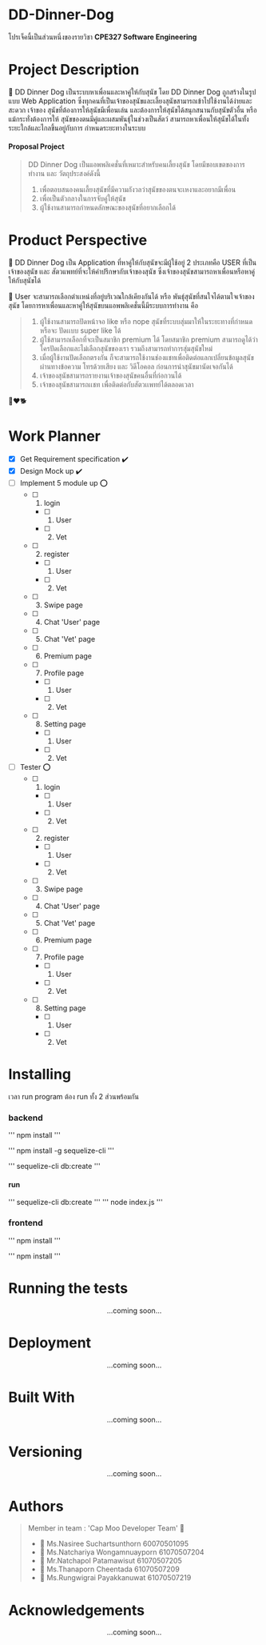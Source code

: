 # DD-Dinner-Dog
โปรเจ็คนี้เป็นส่วนหนึ่งของรายวิชา __CPE327 Software Engineering__ 

# Project Description 
:guide_dog: DD Dinner Dog เป็นระบบหาเพื่อนและหาคู่ให้กับสุนัข โดย DD Dinner Dog ถูกสร้างในรูปแบบ
Web Application ซึ่งทุกคนที่เป็นเจ้าของสุนัขและเลี้ยงสุนัขสามารถเข้าไปใช้งานได้ง่ายและสะดวก เจ้าของ
สุนัขที่ต้องการให้สุนัขมีเพื่อนเล่น และต้องการให้สุนัขได้สนุกสนานกับสุนัขตัวอื่น หรือแม้กระทั่งต้องการให้
สุนัขของตนมีคู่และผสมพันธุ์ในช่วงเป็นสัตว์ สามารถหาเพื่อนให้สุนัขได้ในทั้งระยะใกล้และไกลขึ้นอยู่กับการ
กำหนดระยะทางในระบบ  

#### Proposal Project
> DD Dinner Dog เป็นแอพพลิเคชั่นที่เหมาะสำหรับคนเลี้ยงสุนัข โดยมีขอบเขตของการทำงาน 
> และ วัตถุประสงค์ดังนี้ 
> 1. เพื่อตอบสนองคนเลี้ยงสุนัขที่มีความกังวลว่าสุนัขของตนจะเหงาและอยากมีเพื่อน
> 2. เพื่อเป็นตัวกลางในการจับคู่ให้สุนัข
> 3. ผู้ใช้งานสามารถกำหนดลักษณะของสุนัขที่อยากเลือกได้

# Product Perspective
:wolf: DD Dinner Dog เป็น Application ที่หาคู่ให้กับสุนัขจะมีผู้ใช้อยู่ 2 ประเภทคือ USER ที่เป็นเจ้าของสุนัข 
เเละ สัตวแพทย์ที่จะให้คำปรึกษากับเจ้าของสุนัข ซึ่งเจ้าของสุนัขสามารถหาเพื่อนหรือหาคู่ให้กับสุนัขได้ 

:dog: User จะสามารถเลือกตำเเหน่งที่อยู่บริเวณใกล้เคียงกันได้ หรือ พันธุ์สุนัขที่สนใจได้ตามใจเจ้าของสุนัข โดยการหาเพื่อนและหาคู่ให้สุนัขบนแอพพลิเคชั่นนี้มีระบบการทำงาน คือ 
> 1. ผู้ใช้งานสามารถปัดหน้าจอ like หรือ nope สุนัขที่ระบบสุ่มมาให้ในระยะทางที่กำหนด หรือจะ ปัดเเบบ super like ได้ 
> 2. ผู้ใช้สามารถเลือกที่จะเป็นสมาชิก premium ได้ โดยสมาชิก premium สามารถดูได้ว่าใครปัดเลือกและไม่เลือกสุนัขของเรา รวมถึงสามารถทำการสุ่มสุนัขใหม่
> 3. เมื่อผู้ใช้งานปัดเลือกตรงกัน ก็จะสามารถใช้งานช่องแชทเพื่อติดต่อแลกเปลี่ยนข้อมูลสุนัขผ่านทางข้อความ โทรด้วยเสียง และ วิดีโอคอล ก่อนการนำสุนัขมานัดเจอกันได้ 
> 4. เจ้าของสุนัขสามารถรายงานเจ้าของสุนัขคนอื่นที่ก่อกวนได้ 
> 5. เจ้าของสุนัขสามารถเเชท เพื่อติดต่อกับสัตวเเพทย์ได้ตลอดเวลา 

:dog::heart::dog2: 

# Work Planner
- [x] Get Requirement specification :heavy_check_mark:
- [x] Design Mock up :heavy_check_mark:
- [ ] Implement 5 module up :o:
  - [ ] 1. login 
      - [ ] 1. User
      - [ ] 2. Vet
  - [ ] 2. register 
      - [ ] 1. User
      - [ ] 2. Vet 
  - [ ] 3. Swipe page
  - [ ] 4. Chat 'User' page 
  - [ ] 5. Chat 'Vet' page  
  - [ ] 6. Premium page
  - [ ] 7. Profile page 
      - [ ] 1. User
      - [ ] 2. Vet  
  - [ ] 8. Setting page 
      - [ ] 1. User 
      - [ ] 2. Vet 
- [ ] Tester :o:
  - [ ] 1. login 
      - [ ] 1. User
      - [ ] 2. Vet
  - [ ] 2. register 
      - [ ] 1. User
      - [ ] 2. Vet 
  - [ ] 3. Swipe page
  - [ ] 4. Chat 'User' page 
  - [ ] 5. Chat 'Vet' page  
  - [ ] 6. Premium page
  - [ ] 7. Profile page 
      - [ ] 1. User
      - [ ] 2. Vet  
  - [ ] 8. Setting page 
      - [ ] 1. User 
      - [ ] 2. Vet 
  
 # Installing
 เวลา run program ต้อง run ทั้ง 2 ส่วนพร้อมกัน 
 
 ### backend 
 '''
 npm install 
 '''
 
 '''
 npm install -g sequelize-cli
 '''
 
 '''
sequelize-cli db:create
 '''
 #### run 
 '''
sequelize-cli db:create
 '''
 '''
 node index.js
 '''
 
 ### frontend 
 '''
 npm install
 '''
 
 '''
 npm install
 '''
 
 
  
 # Running the tests 
 <p align = 'center'> ...coming soon... </p>
  
 # Deployment  
 <p align = 'center'> ...coming soon... </p>
  
 # Built With 
 <p align = 'center'> ...coming soon... </p>
  
# Versioning 
 <p align = 'center'> ...coming soon... </p>
  
# Authors
> Member in team : 'Cap Moo Developer Team' :dog:
> * :woman: Ms.Nasiree Suchartsunthorn 60070501095
> * :woman: Ms.Natchariya Wongamnuayporn 61070507204
> * :man: Mr.Natchapol Patamawisut 61070507205
> * :woman: Ms.Thanaporn Cheentada 61070507209
> * :man: Ms.Rungwigrai Payakkanuwat 61070507219

# Acknowledgements
 <p align = 'center'> ...coming soon... </p>
